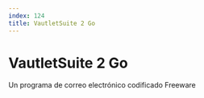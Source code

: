 ```yaml
---
index: 124
title: VautletSuite 2 Go
---
```

# VautletSuite 2 Go 

Un programa de correo electrónico codificado Freeware